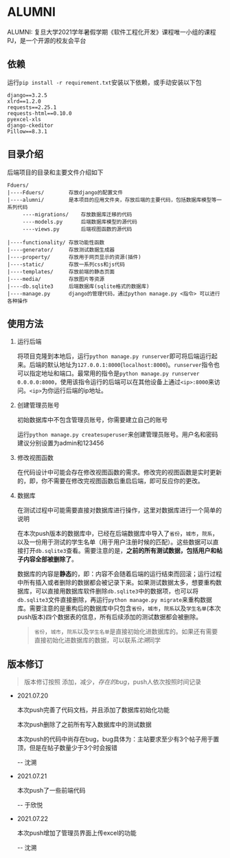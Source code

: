 # ALUMNI

ALUMNI: 复旦大学2021学年暑假学期《软件工程化开发》课程唯一小组的课程PJ，是一个开源的校友会平台

## 依赖

运行`pip install -r requirement.txt`安装以下依赖，或手动安装以下包

```
django==3.2.5
xlrd==1.2.0
requests==2.25.1
requests-html==0.10.0
pyexcel-xls
django-ckeditor
Pillow==8.3.1
```

## 目录介绍

后端项目的目录和主要文件介绍如下

```
Fduers/
|----Fduers/        存放django的配置文件
|----alumni/        是本项目的应用文件夹，存放后端的主要代码，包括数据库模型等一系列代码
	 ----migrations/	存放数据库迁移的代码
	 ----models.py		后端数据库模型的源代码
	 ----views.py		后端视图函数的源代码
			
|----functionality/ 存放功能性函数
|----generator/     存放测试数据生成器
|----property/		存放用于网页显示的资源(插件)
|----static/		存放一系列css和js代码
|----templates/		存放前端的静态页面
|----media/			存放图片等资源
|----db.sqlite3		后端数据库(sqlite格式的数据库)
|----manage.py		django的管理代码，通过python manage.py <指令> 可以进行各种操作
```

## 使用方法

1. 运行后端

   将项目克隆到本地后，运行`python manage.py runserver`即可将后端运行起来。后端的默认地址为`127.0.0.1:8000`(`localhost:8000`)。`runserver`指令也可以指定地址和端口。最常用的指令是`python manage.py runserver 0.0.0.0:8000`，使用该指令运行的后端可以在其他设备上通过`<ip>:8000`来访问。`<ip>`为你运行后端的ip地址。

2. 创建管理员账号

   初始数据库中不包含管理员账号，你需要建立自己的账号

   运行`python manage.py createsuperuser`来创建管理员账号。用户名和密码建议分别设置为admin和123456

3. 修改视图函数

   在代码设计中可能会存在修改视图函数的需求。修改完的视图函数是实时更新的，即，你不需要在修改完视图函数后重启后端，即可反应你的更改。

4. 数据库

   在测试过程中可能需要直接对数据库进行操作，这里对数据库进行一个简单的说明

   在本次push版本的数据库中，已经在后端数据库中导入了`省份`，`城市`，`院系`，以及一份用于测试的学生名单（用于用户注册时候的匹配）。这些数据可以直接打开`db.sqlite3`查看。需要注意的是，**之前的所有测试数据，包括用户和帖子内容全部被删除了**。

   数据库的内容是**静态**的，即：内容不会随着后端的运行结束而回滚；运行过程中所有插入或者删除的数据都会被记录下来。如果测试数据太多，想要重构数据库，可以直接用数据库软件删除`db.sqlite3`中的数据项，也可以将`db.sqlite3`文件直接删除，再运行`python manage.py migrate`来重构数据库。需要注意的是重构后的数据库中只包含`省份`，`城市`，`院系`以及`学生名单`(本次push版本)四个数据表的信息，所有后续添加的测试数据都会被删除。

   > `省份`，`城市`，`院系`以及`学生名单`是直接初始化进数据库的。如果还有需要直接初始化进数据库的数据，可以联系*沈溯*同学

## 版本修订

> 版本修订按照 添加，减少，*存在的bug*，push人依次按照时间记录

* 2021.07.20

  本次push完善了代码文档，并且添加了数据库初始化功能

  本次push删除了之前所有写入数据库中的测试数据

  本次push的代码中尚存在bug，bug具体为：主站要求至少有3个帖子用于置顶，但是在帖子数量少于3个时会报错
  
  -- 沈溯
  
* 2021.07.21

  本次push了一些前端代码

  -- 于欣悦

* 2021.07.22

  本次push增加了管理员界面上传excel的功能

  -- 沈溯

